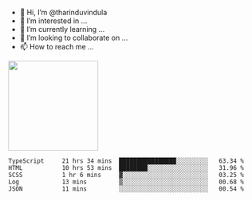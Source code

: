 - 👋 Hi, I’m @tharinduvindula
- 👀 I’m interested in ...
- 🌱 I’m currently learning ...
- 💞️ I’m looking to collaborate on ...
- 📫 How to reach me ...

<!---
tharinduvindula/tharinduvindula is a ✨ special ✨ repository because its `README.md` (this file) appears on your GitHub profile.
You can click the Preview link to take a look at your changes.
--->

<img height="180em" src="https://github-readme-stats.vercel.app/api?username=tharinduvindula&show_icons=true&hide_border=false&&count_private=true&include_all_commits=true" />


<!--START_SECTION:waka-->

```text
TypeScript     21 hrs 34 mins  ████████████████░░░░░░░░░   63.34 %
HTML           10 hrs 53 mins  ████████░░░░░░░░░░░░░░░░░   31.96 %
SCSS           1 hr 6 mins     ▓░░░░░░░░░░░░░░░░░░░░░░░░   03.25 %
Log            13 mins         ▒░░░░░░░░░░░░░░░░░░░░░░░░   00.68 %
JSON           11 mins         ░░░░░░░░░░░░░░░░░░░░░░░░░   00.54 %
```

<!--END_SECTION:waka-->

